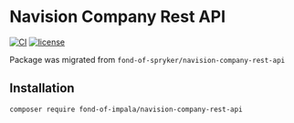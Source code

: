 # Navision Company Rest API
[![CI](https://github.com/fond-of-impala/navision-company-rest-api/actions/workflows/main.yml/badge.svg)](https://github.com/fond-of-impala/navision-company-rest-api/actions/workflows/main.yml)
[![license](https://img.shields.io/github/license/fond-of-impala/navision-company-rest-api.svg)](https://packagist.org/packages/fond-of-impala/navision-company-rest-api)

Package was migrated from `fond-of-spryker/navision-company-rest-api`

## Installation

```
composer require fond-of-impala/navision-company-rest-api
```
